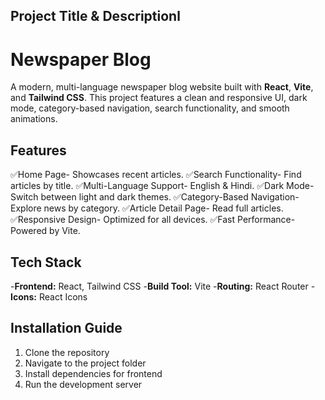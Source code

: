 ## Project Title & Descriptionl
# Newspaper Blog
A modern, multi-language newspaper blog website built with **React**, **Vite**, and **Tailwind CSS**. This project features a clean and responsive UI, dark mode, category-based navigation, search functionality, and smooth animations.


## Features
✅Home Page- Showcases recent articles.
✅Search Functionality- Find articles by title.
✅Multi-Language Support- English & Hindi.
✅Dark Mode- Switch between light and dark themes.
✅Category-Based Navigation- Explore news by category.
✅Article Detail Page- Read full articles.
✅Responsive Design- Optimized for all devices.
✅Fast Performance- Powered by Vite.


## Tech Stack
-**Frontend:** React, Tailwind CSS
-**Build Tool:** Vite
-**Routing:** React Router
-**Icons:** React Icons


## Installation Guide
1. Clone the repository
2. Navigate to the project folder
3. Install dependencies for frontend
4. Run the development server


